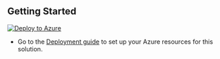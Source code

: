## Getting Started
[![Deploy to Azure](https://aka.ms/deploytoazurebutton)](https://portal.azure.com/#create/Microsoft.Template/uri/https%3A%2F%2Fraw.githubusercontent.com%2Fnchandhi%2Fncbyctestrepo%2Fmain%2FDeployment%2Fbicep%2Fmain.json)

* Go to the [Deployment guide](./Deployment/Deployment.md) to set up your Azure resources for this solution.  
